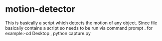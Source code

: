 # motion-detector
This is basically a script which detects the motion of any object.
Since file basically contains a script so needs to be run via command prompt .
for example:-cd Desktop ,
             python capture.py
